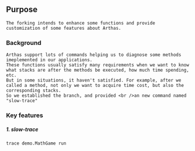 ## Purpose

    The forking intends to enhance some functions and provide customization of some features about Arthas.

### Background

    Arthas support lots of commands helping us to diagnose some methods imeplemented in our applications.   
    These functions usually satisfy many requirements when we want to know what stacks are after the methods be executed, how much time spending, etc.
    But in some situations, it haven't satisfied. For example, after we called a method, not only we want to acquire time cost, but also the corresponding stacks.   
    So we established the branch, and provided <br />an new command named "slow-trace"


### Key features

##### 1. slow-trace

    trace demo.MathGame run

